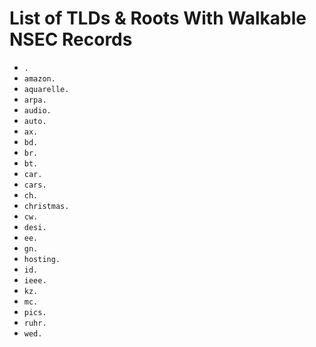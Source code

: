 # List of TLDs & Roots With Walkable NSEC Records

* `.`
* `amazon.`
* `aquarelle.`
* `arpa.`
* `audio.`
* `auto.`
* `ax.`
* `bd.`
* `br.`
* `bt.`
* `car.`
* `cars.`
* `ch.`
* `christmas.`
* `cw.`
* `desi.`
* `ee.`
* `gn.`
* `hosting.`
* `id.`
* `ieee.`
* `kz.`
* `mc.`
* `pics.`
* `ruhr.`
* `wed.`
